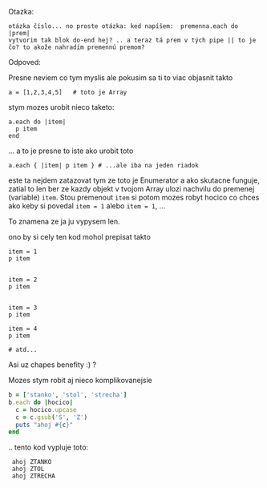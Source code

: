 Otazka:

```
otázka číslo... no proste otázka: ked napíšem:  premenna.each do |prem|
vytvorim tak blok do-end hej? .. a teraz tá prem v tých pipe || to je
čo? to akože nahradím premennú premom?
```

Odpoved:

Presne neviem co tym myslis ale pokusim sa ti to viac objasnit takto

```
a = [1,2,3,4,5]   # toto je Array
```

stym mozes urobit nieco taketo:

```
a.each do |item|
  p item
end
```

... a to je presne to iste ako urobit toto

```
a.each { |item| p item } # ...ale iba na jeden riadok
```

este ta nejdem zatazovat tym ze toto je Enumerator a ako skutacne funguje,
zatial to len ber ze  kazdy objekt v tvojom Array ulozi nachvilu do
premenej (variable) `item`. Stou premenout `item` si potom mozes robyt
hocico co chces ako keby si povedal `item = 1` alebo `item = 1`, ...

To znamena ze ja ju vypysem len.

ono by si cely ten kod mohol prepisat takto

```
item = 1
p item


item = 2
p item


item = 3
p item

item = 4
p item

# atd...
```

Asi uz chapes benefity :) ?

Mozes stym robit aj nieco komplikovanejsie

```ruby
b = ['stanko', 'stol', 'strecha']
b.each do |hocico|
  c = hocico.upcase
  c = c.gsub('S', 'Z')
  puts "ahoj #{c}"
end
```

.. tento kod vypluje toto:

```
 ahoj ZTANKO
 ahoj ZTOL
 ahoj ZTRECHA
```
